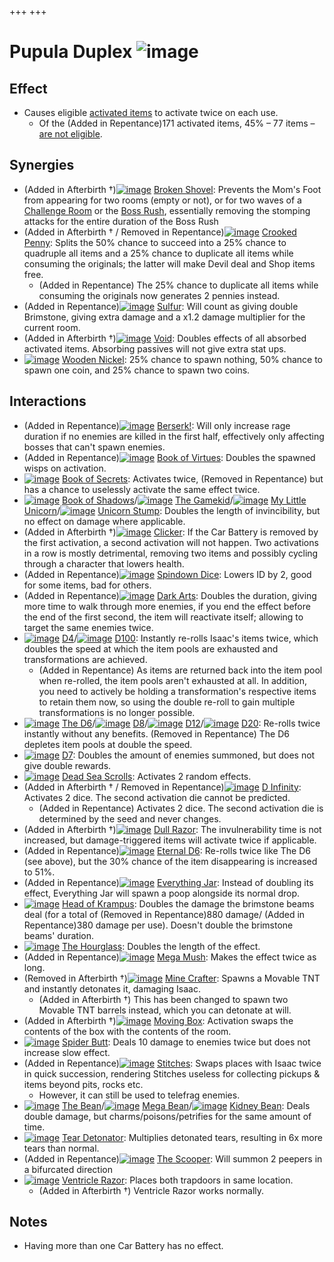 +++
+++

 # Pupula Duplex ![image](/image/Pupula_Duplex.png) 


Effect
--------


* Causes eligible [activated items](/wiki/Activated_item "Activated item") to activate twice on each use.
	+ Of the (Added in Repentance)171 activated items, 45% – 77 items – [are not eligible](/wiki/Car_Battery#No_Effect "Car Battery").


Synergies
-----------


* (Added in Afterbirth †)[![image](/image/Broken_Shovel.png)](/wiki/Broken_Shovel "Broken Shovel") [Broken Shovel](/wiki/Broken_Shovel "Broken Shovel"): Prevents the Mom's Foot from appearing for two rooms (empty or not), or for two waves of a [Challenge Room](/wiki/Challenge_Room "Challenge Room") or the [Boss Rush](/wiki/Boss_Rush "Boss Rush"), essentially removing the stomping attacks for the entire duration of the Boss Rush
* (Added in Afterbirth † / Removed in Repentance)[![image](/image/Crooked_Penny.png)](/wiki/Crooked_Penny "Crooked Penny") [Crooked Penny](/wiki/Crooked_Penny "Crooked Penny"): Splits the 50% chance to succeed into a 25% chance to quadruple all items and a 25% chance to duplicate all items while consuming the originals; the latter will make Devil deal and Shop items free.
	+ (Added in Repentance) The 25% chance to duplicate all items while consuming the originals now generates 2 pennies instead.
* (Added in Repentance)[![image](/image/Sulfur.png)](/wiki/Sulfur "Sulfur") [Sulfur](/wiki/Sulfur "Sulfur"): Will count as giving double Brimstone, giving extra damage and a x1.2 damage multiplier for the current room.
* (Added in Afterbirth †)[![image](/image/Void.png)](/wiki/Void "Void") [Void](/wiki/Void "Void"): Doubles effects of all absorbed activated items. Absorbing passives will not give extra stat ups.
* [![image](/image/Wooden_Nickel.png)](/wiki/Wooden_Nickel "Wooden Nickel") [Wooden Nickel](/wiki/Wooden_Nickel "Wooden Nickel"): 25% chance to spawn nothing, 50% chance to spawn one coin, and 25% chance to spawn two coins.


Interactions
--------------


* (Added in Repentance)[![image](/image/Berserk!.png)](/wiki/Berserk! "Berserk!") [Berserk!](/wiki/Berserk! "Berserk!"): Will only increase rage duration if no enemies are killed in the first half, effectively only affecting bosses that can't spawn enemies.
* (Added in Repentance)[![image](/image/Book_of_Virtues.png)](/wiki/Book_of_Virtues "Book of Virtues") [Book of Virtues](/wiki/Book_of_Virtues "Book of Virtues"): Doubles the spawned wisps on activation.
* [![image](/image/Book_of_Secrets.png)](/wiki/Book_of_Secrets "Book of Secrets") [Book of Secrets](/wiki/Book_of_Secrets "Book of Secrets"): Activates twice, (Removed in Repentance) but has a chance to uselessly activate the same effect twice.
* [![image](/image/Book_of_Shadows.png)](/wiki/Book_of_Shadows "Book of Shadows") [Book of Shadows](/wiki/Book_of_Shadows "Book of Shadows")/[![image](/image/The_Gamekid.png)](/wiki/The_Gamekid "The Gamekid") [The Gamekid](/wiki/The_Gamekid "The Gamekid")/[![image](/image/My_Little_Unicorn.png)](/wiki/My_Little_Unicorn "My Little Unicorn") [My Little Unicorn](/wiki/My_Little_Unicorn "My Little Unicorn")/[![image](/image/Unicorn_Stump.png)](/wiki/Unicorn_Stump "Unicorn Stump") [Unicorn Stump](/wiki/Unicorn_Stump "Unicorn Stump"): Doubles the length of invincibility, but no effect on damage where applicable.
* (Added in Afterbirth †)[![image](/image/Clicker.png)](/wiki/Clicker "Clicker") [Clicker](/wiki/Clicker "Clicker"): If the Car Battery is removed by the first activation, a second activation will not happen. Two activations in a row is mostly detrimental, removing two items and possibly cycling through a character that lowers health.
* (Added in Repentance)[![image](/image/Spindown_Dice.png)](/wiki/Spindown_Dice "Spindown Dice") [Spindown Dice](/wiki/Spindown_Dice "Spindown Dice"): Lowers ID by 2, good for some items, bad for others.
* (Added in Repentance)[![image](/image/Dark_Arts.png)](/wiki/Dark_Arts "Dark Arts") [Dark Arts](/wiki/Dark_Arts "Dark Arts"): Doubles the duration, giving more time to walk through more enemies, if you end the effect before the end of the first second, the item will reactivate itself; allowing to target the same enemies twice.
* [![image](/image/D4.png)](/wiki/D4 "D4") [D4](/wiki/D4 "D4")/[![image](/image/D100.png)](/wiki/D100 "D100") [D100](/wiki/D100 "D100"): Instantly re-rolls Isaac's items twice, which doubles the speed at which the item pools are exhausted and transformations are achieved.
	+ (Added in Repentance) As items are returned back into the item pool when re-rolled, the item pools aren't exhausted at all. In addition, you need to actively be holding a transformation's respective items to retain them now, so using the double re-roll to gain multiple transformations is no longer possible.
* [![image](/image/The_D6.png)](/wiki/The_D6 "The D6") [The D6](/wiki/The_D6 "The D6")/[![image](/image/D8.png)](/wiki/D8 "D8") [D8](/wiki/D8 "D8")/[![image](/image/D12.png)](/wiki/D12 "D12") [D12](/wiki/D12 "D12")/[![image](/image/D20.png)](/wiki/D20 "D20") [D20](/wiki/D20 "D20"): Re-rolls twice instantly without any benefits. (Removed in Repentance) The D6 depletes item pools at double the speed.
* [![image](/image/D7.png)](/wiki/D7 "D7") [D7](/wiki/D7 "D7"): Doubles the amount of enemies summoned, but does not give double rewards.
* [![image](/image/Dead_Sea_Scrolls.png)](/wiki/Dead_Sea_Scrolls "Dead Sea Scrolls") [Dead Sea Scrolls](/wiki/Dead_Sea_Scrolls "Dead Sea Scrolls"): Activates 2 random effects.
* (Added in Afterbirth † / Removed in Repentance)[![image](/image/D_Infinity.png)](/wiki/D_Infinity "D Infinity") [D Infinity](/wiki/D_Infinity "D Infinity"): Activates 2 dice. The second activation die cannot be predicted.
	+ (Added in Repentance) Activates 2 dice. The second activation die is determined by the seed and never changes.
* (Added in Afterbirth †)[![image](/image/Dull_Razor.png)](/wiki/Dull_Razor "Dull Razor") [Dull Razor](/wiki/Dull_Razor "Dull Razor"): The invulnerability time is not increased, but damage-triggered items will activate twice if applicable.
* (Added in Repentance)[![image](/image/Eternal_D6.png)](/wiki/Eternal_D6 "Eternal D6") [Eternal D6](/wiki/Eternal_D6 "Eternal D6"): Re-rolls twice like The D6 (see above), but the 30% chance of the item disappearing is increased to 51%.
* (Added in Repentance)[![image](/image/Everything_Jar.png)](/wiki/Everything_Jar "Everything Jar") [Everything Jar](/wiki/Everything_Jar "Everything Jar"): Instead of doubling its effect, Everything Jar will spawn a poop alongside its normal drop.
* [![image](/image/Head_of_Krampus.png)](/wiki/Head_of_Krampus "Head of Krampus") [Head of Krampus](/wiki/Head_of_Krampus "Head of Krampus"): Doubles the damage the brimstone beams deal (for a total of (Removed in Repentance)880 damage/ (Added in Repentance)380 damage per use). Doesn't double the brimstone beams' duration.
* [![image](/image/The_Hourglass.png)](/wiki/The_Hourglass "The Hourglass") [The Hourglass](/wiki/The_Hourglass "The Hourglass"): Doubles the length of the effect.
* (Added in Repentance)[![image](/image/Mega_Mush.png)](/wiki/Mega_Mush "Mega Mush") [Mega Mush](/wiki/Mega_Mush "Mega Mush"): Makes the effect twice as long.
* (Removed in Afterbirth †)[![image](/image/Mine_Crafter.png)](/wiki/Mine_Crafter "Mine Crafter") [Mine Crafter](/wiki/Mine_Crafter "Mine Crafter"): Spawns a Movable TNT and instantly detonates it, damaging Isaac.
	+ (Added in Afterbirth †) This has been changed to spawn two Movable TNT barrels instead, which you can detonate at will.
* (Added in Afterbirth †)[![image](/image/Moving_Box.png)](/wiki/Moving_Box "Moving Box") [Moving Box](/wiki/Moving_Box "Moving Box"): Activation swaps the contents of the box with the contents of the room.
* [![image](/image/Spider_Butt.png)](/wiki/Spider_Butt "Spider Butt") [Spider Butt](/wiki/Spider_Butt "Spider Butt"): Deals 10 damage to enemies twice but does not increase slow effect.
* (Added in Repentance)[![image](/image/Stitches.png)](/wiki/Stitches "Stitches") [Stitches](/wiki/Stitches "Stitches"): Swaps places with Isaac twice in quick succession, rendering Stitches useless for collecting pickups & items beyond pits, rocks etc.
	+ However, it can still be used to telefrag enemies.
* [![image](/image/The_Bean.png)](/wiki/The_Bean "The Bean") [The Bean](/wiki/The_Bean "The Bean")/[![image](/image/Mega_Bean.png)](/wiki/Mega_Bean "Mega Bean") [Mega Bean](/wiki/Mega_Bean "Mega Bean")/[![image](/image/Kidney_Bean.png)](/wiki/Kidney_Bean "Kidney Bean") [Kidney Bean](/wiki/Kidney_Bean "Kidney Bean"): Deals double damage, but charms/poisons/petrifies for the same amount of time.
* [![image](/image/Tear_Detonator.png)](/wiki/Tear_Detonator "Tear Detonator") [Tear Detonator](/wiki/Tear_Detonator "Tear Detonator"): Multiplies detonated tears, resulting in 6x more tears than normal.
* (Added in Repentance)[![image](/image/The_Scooper.png)](/wiki/The_Scooper "The Scooper") [The Scooper](/wiki/The_Scooper "The Scooper"): Will summon 2 peepers in a bifurcated direction
* [![image](/image/Ventricle_Razor.png)](/wiki/Ventricle_Razor "Ventricle Razor") [Ventricle Razor](/wiki/Ventricle_Razor "Ventricle Razor"): Places both trapdoors in same location.
	+ (Added in Afterbirth †) Ventricle Razor works normally.


Notes
-------


* Having more than one Car Battery has no effect.


